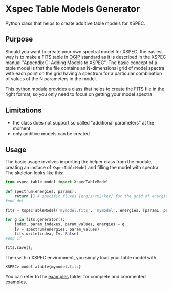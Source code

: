 
# Xspec Table Models Generator

Python class that helps to create additive table models for XSPEC.

## Purpose

Should you want to create your own spectral model for XSPEC, the easiest way is to make a FITS table in [OGIP](https://heasarc.gsfc.nasa.gov/docs/heasarc/ofwg/docs/summary/ogip_92_009_summary.html) standard as it is described in the XSPEC manual "Appendix C: Adding Models to XSPEC".  The basic concept of a table model is that the file contains an N-dimensional grid of model spectra with each point on the grid having a spectrum for a particular combination of values of the N parameters in the model.

This python module provides a class that helps to create the FITS file in the right format, so you only need to focus on getting your model spectra.

## Limitations

* the class does not support so called "additional parameters" at the moment
* only additive models can be created

## Usage

The basic usage involves importing the helper class from the module, creating an instace of `XspecTableModel` and filling the model with spectra. The skeleton looks like this:

```python
from xspec_table_model import XspecTableModel

def spectrum(energies, params):
	return [] # specific fluxes [erg/s/cm2/keV] for the grid of energies
#end def

fits = XspecTableModel('mymodel.fits', 'mymodel', energies, [param1, param2, ...])

for g in fits.generator():
    index, param_indexes, param_values, energies = g
    Iv = spectrum(energies, param_values)
    fits.write(index, Iv, False)
#end if

fits.save();
```

Then within XSPEC environment, you simply load your table model with
```
XSPEC> model atable{mymodel.fits}
```

You can refer to the [examples](tree/main/examples) folder for complete and commented examples.

<!--
## Documentation

The  **atable**  model requires the table model to contain spectra in units of photons/cm/s (the standard for additive models models). XSPEC will include a normalization parameter. 
-->
